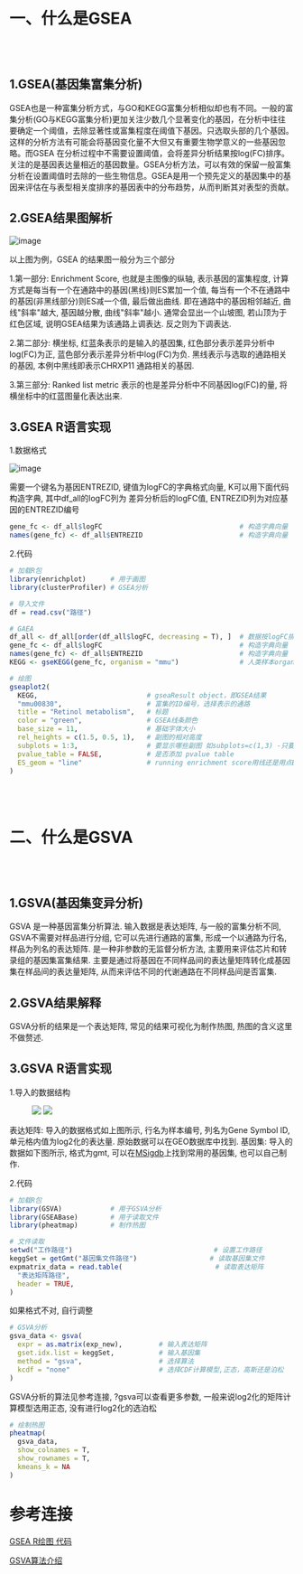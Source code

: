 # 一、什么是GSEA
<br></br>
## 1.GSEA(基因集富集分析)

GSEA也是一种富集分析方式，与GO和KEGG富集分析相似却也有不同。一般的富集分析(GO与KEGG富集分析)更加关注少数几个显著变化的基因，在分析中往往要确定一个阈值，去除显著性或富集程度在阈值下基因。只选取头部的几个基因。这样的分析方法有可能会将基因变化量不大但又有重要生物学意义的一些基因忽略。而GSEA 在分析过程中不需要设置阈值，会将差异分析结果按log(FC)排序。关注的是基因表达量相近的基因数量。GSEA分析方法，可以有效的保留一般富集分析在设置阈值时去除的一些生物信息。GSEA是用一个预先定义的基因集中的基因来评估在与表型相关度排序的基因表中的分布趋势，从而判断其对表型的贡献。

## 2.GSEA结果图解析

![image](https://user-images.githubusercontent.com/102901955/168717081-1d444516-10c4-4638-a01e-a9889efd3966.png)

以上图为例，GSEA 的结果图一般分为三个部分

1.第一部分: Enrichment Score, 也就是主图像的纵轴, 表示基因的富集程度, 计算方式是每当有一个在通路中的基因(黑线)则ES累加一个值, 每当有一个不在通路中的基因(非黑线部分)则ES减一个值, 最后做出曲线. 即在通路中的基因相邻越近, 曲线"斜率"越大, 基因越分散, 曲线"斜率"越小. 通常会显出一个山坡图, 若山顶为于红色区域, 说明GSEA结果为该通路上调表达. 反之则为下调表达. 

2.第二部分: 横坐标, 红蓝条表示的是输入的基因集, 红色部分表示差异分析中log(FC)为正, 蓝色部分表示差异分析中log(FC)为负. 黑线表示与选取的通路相关的基因, 本例中黑线即表示CHRXP11 通路相关的基因. 

3.第三部分: Ranked list metric 表示的也是差异分析中不同基因log(FC)的量, 将横坐标中的红蓝图量化表达出来. 

## 3.GSEA R语言实现

1.数据格式

![image](https://user-images.githubusercontent.com/102901955/169223848-ed0e5293-f179-4cdf-a288-37046819a6c5.png)

需要一个键名为基因ENTREZID, 键值为logFC的字典格式向量, K可以用下面代码构造字典, 其中df_all的logFC列为 差异分析后的logFC值, ENTREZID列为对应基因的ENTREZID编号
```R
gene_fc <- df_all$logFC                                  # 构造字典向量
names(gene_fc) <- df_all$ENTREZID                        # 构造字典向量
```

2.代码
```R
# 加载R包
library(enrichplot)      # 用于画图
library(clusterProfiler) # GSEA分析

# 导入文件
df = read.csv("路径")

# GAEA
df_all <- df_all[order(df_all$logFC, decreasing = T), ]  # 数据按logFC排列
gene_fc <- df_all$logFC                                  # 构造字典向量
names(gene_fc) <- df_all$ENTREZID                        # 构造字典向量
KEGG <- gseKEGG(gene_fc, organism = "mmu")               # 人类样本organism参数为hsa 详情见http://www.genome.jp/kegg/catalog/org_list.html

# 绘图
gseaplot2(
  KEGG,                           # gseaResult object，即GSEA结果
  "mmu00830",                     # 富集的ID编号，选择表示的通路
  title = "Retinol metabolism",   # 标题
  color = "green",                # GSEA线条颜色
  base_size = 11,                 # 基础字体大小
  rel_heights = c(1.5, 0.5, 1),   # 副图的相对高度
  subplots = 1:3,                 # 要显示哪些副图 如subplots=c(1,3) -只要第一和第三个图，subplots=1 -只要第一个图
  pvalue_table = FALSE,           # 是否添加 pvalue table
  ES_geom = "line"                # running enrichment score用线还是用点ES_geom = "dot"
)

```


<br></br>
# 二、什么是GSVA
<br></br>

## 1.GSVA(基因集变异分析)

GSVA 是一种基因富集分析算法. 输入数据是表达矩阵, 与一般的富集分析不同, GSVA不需要对样品进行分组, 它可以先进行通路的富集, 形成一个以通路为行名, 样品为列名的表达矩阵. 是一种非参数的无监督分析方法, 主要用来评估芯片和转录组的基因集富集结果. 主要是通过将基因在不同样品间的表达量矩阵转化成基因集在样品间的表达量矩阵, 从而来评估不同的代谢通路在不同样品间是否富集. 

## 2.GSVA结果解释

GSVA分析的结果是一个表达矩阵, 常见的结果可视化为制作热图, 热图的含义这里不做赘述. 

## 3.GSVA R语言实现

1.导入的数据结构

<figure class = "half">
    <img src = "https://user-images.githubusercontent.com/102901955/169063653-e5c0315d-0296-4a79-bfee-af60834bf9b6.png">
    <img src = "https://user-images.githubusercontent.com/102901955/169064832-f85b88b0-58dc-46fe-bd1e-43563ccf7357.png">
</figure>

表达矩阵: 导入的数据格式如上图所示, 行名为样本编号, 列名为Gene Symbol ID, 单元格内值为log2化的表达量. 原始数据可以在GEO数据库中找到.
基因集:   导入的数据如下图所示, 格式为gmt, 可以在[MSigdb](https://www.gsea-msigdb.org/gsea/msigdb/genesets.jsp)上找到常用的基因集, 也可以自己制作.

2.代码

```R
# 加载R包
library(GSVA)            # 用于GSVA分析
library(GSEABase)        # 用于读取文件
library(pheatmap)        # 制作热图

# 文件读取
setwd("工作路径")                                   # 设置工作路径
keggSet = getGmt("基因集文件路径")                  # 读取基因集文件
expmatrix_data = read.table(                       # 读取表达矩阵
  "表达矩阵路径", 
  header = TRUE,                                         
)
```
如果格式不对, 自行调整
```R
# GSVA分析
gsva_data <- gsva(
  expr = as.matrix(exp_new),         # 输入表达矩阵
  gset.idx.list = keggSet,           # 输入基因集
  method = "gsva",                   # 选择算法
  kcdf = "none"                      # 选择CDF计算模型,正态，高斯还是泊松
)
```
GSVA分析的算法见参考连接, ?gsva可以查看更多参数, 一般来说log2化的矩阵计算模型选用正态, 没有进行log2化的选泊松
```R
# 绘制热图
pheatmap(
  gsva_data,
  show_colnames = T,
  show_rownames = T,
  kmeans_k = NA
)
```





##

# 参考连接
[GSEA R绘图 代码](https://zhuanlan.zhihu.com/p/358168557)

[GSVA算法介绍](https://zhuanlan.zhihu.com/p/355879724)


